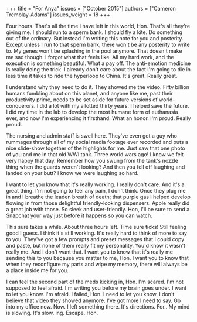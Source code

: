 +++
title = "For Anya"
issues = ["October 2015"]
authors = ["Cameron Tremblay-Adams"]
issues_weight = 18
+++

Four hours. That's all the time I have left in this world, Hon. That's all they're giving me. I should run to a sperm bank. I should fly a kite. Do something out of the ordinary. But instead I'm writing this note for you and posterity. Except unless I run to that sperm bank, there won't be any posterity to write to. My genes won't be splashing in the pool anymore. That doesn't make me sad though. I forgot what that feels like. All my hard work, and the execution is something beautiful. What a pay off. The anti-emotion medicine is really doing the trick. I already don't care about the fact I'm going to die in less time it takes to ride the hyperloop to China. It's great. Really great.

I understand why they need to do it. They showed me the video. Fifty billion humans fumbling about on this planet, and anyone like me, past their productivity prime, needs to be set aside for future versions of world-conquerors. I did a lot with my allotted thirty years. I helped save the future. I did my time in the lab to develop the most humane form of euthanasia ever, and now I'm experiencing it firsthand. What an honor. I'm proud. Really proud.

The nursing and admin staff is swell here. They've even got a guy who rummages through all of my social media footage ever recorded and puts a nice slide-show together of the highlights for me. Just saw that one photo of you and me in that old WWI tank. Three world wars ago! I know we felt very happy that day. Remember how you swung from the tank's nozzle thing when the guards weren't looking? And then you fell off laughing and landed on your butt? I know we were laughing so hard.

I want to let you know that it's really working. I really don't care. And it's a great thing. I'm not going to feel any pain, I don't think. Once they plug me in and I breathe the leaden breath of death; that purple gas I helped develop flowing in from those delightful friendly-looking dispensers. Apple really did a great job with those. So sleek and user-friendly. Hon, I'll be sure to send a Snapchat your way just before it happens so you can watch.

This sure takes a while. About three hours left. Time sure ticks! Still feeling good I guess. I think it's still working. It's really hard to think of more to say to you. They've got a few prompts and preset messages that I could copy and paste, but none of them really fit my personality. You'd know it wasn't really me. And I don't want that. I want you to know that it's really me sending this to you because you matter to me, Hon. I want you to know that when they reconfigure my parts and wipe my memory, there will always be a place inside me for you.

I can feel the second part of the meds kicking in, Hon. I'm scared. I'm not supposed to feel afraid. I'm writing you before my brain goes under. I want to let you know. I'm afraid. I failed, Hon. I need to let you know. I don't believe that video they showed anymore. I've got more I need to say. Go into my office now. Now. I left something there. It's directions. For.. My mind is slowing. It's slow. ing. Escape. Hon.

